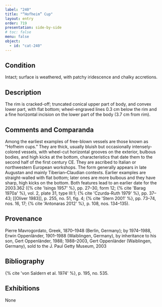 ```yaml
---
label: "240"
title: "“Hofheim” Cup"
layout: entry
order: 719
presentation: side-by-side
# toc: false
menu: false
object:
  - id: "cat-240"
---
```


## Condition

Intact; surface is weathered, with patchy iridescence and chalky accretions.

## Description

The rim is cracked-off; truncated conical upper part of body, and convex lower part, with flat bottom; wheel-engraved lines 0.3 cm below the rim and a fine horizontal incision on the lower part of the body (3.7 cm from rim).

## Comments and Comparanda

Among the earliest examples of free-blown vessels are those known as “Hofheim cups.” They are thick, usually bluish but occasionally intensely-colored vessels, with wheel-cut horizontal grooves on the exterior, bulbous bodies, and high kicks at the bottom, characteristics that date them to the second half of the first century CE. They are ascribed to Italian or northwestern European workshops. The form generally appears in late Augustan and mainly Tiberian–Claudian contexts. Earlier examples are straight-walled with flat bottom; later ones are more bulbous and they have sharp, high kicks on the bottom. Both features lead to an earlier date for the 2003.362 ({% cite 'Isings 1957' %}, pp. 27–30, form 12; {% cite 'Barag 1970a' %}, vol. 2, plate 31, type III:1; {% cite 'Czurda-Ruth 1979' %}, pp. 37–43; [[Oliver 1983]], p. 255, no. 51, fig. 4; {% cite 'Stern 2001' %}, pp. 73–74, nos. 16, 17; {% cite 'Antonaras 2012' %}, p. 108, nos. 134–135).

## Provenance

Pierre Mavrogordato, Greek, 1870–1948 (Berlin, Germany); by 1974–1988, Erwin Oppenländer, 1901–1988 (Waiblingen, Germany), by inheritance to his son, Gert Oppenländer, 1988; 1988–2003, Gert Oppenländer (Waiblingen, Germany), sold to the J. Paul Getty Museum, 2003

## Bibliography

{% cite 'von Saldern et al. 1974' %}, p. 195, no. 535.

## Exhibitions

None